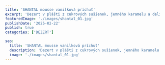 ```yaml
---
title: 'SHANTAL mousse vanilková príchuť'
excerpt: 'Dezert v plášti z cukrových sušienok, jemného karamelu a delikátneho suflé s pridaním prírodnej vanilky..'
featuredImage: './images/shantal_01.jpg'
publishDate: '2025-02-22'
publish: true
categories: ['DEZERT']

seo:
  title: 'SHANTAL mousse vanilková príchuť'
  description: 'Dezert v plášti z cukrových sušienok, jemného karamelu a delikátneho suflé s pridaním prírodnej vanilky'
  image: './images/shantal_01.jpg'
---
```

